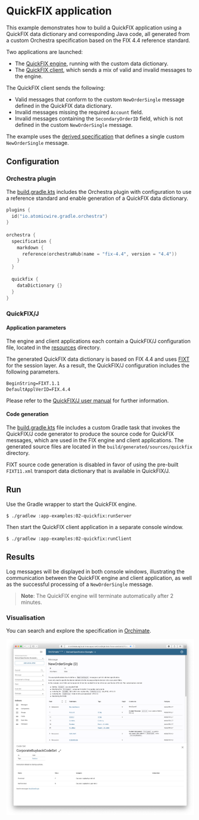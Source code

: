 # QuickFIX application

This example demonstrates how to build a QuickFIX application using a QuickFIX data dictionary and corresponding Java code, all generated from a custom Orchestra specification based on the FIX 4.4 reference standard.

Two applications are launched:
* The [QuickFIX engine](./src/main/java/org/example/orchestra/QuickFixEngineDataDictionaryApp.java), running with the custom data dictionary.
* The [QuickFIX client](./src/main/java/org/example/orchestra/QuickFixClientDataDictionaryApp.java), which sends a mix of valid and invalid messages to the engine.

The QuickFIX client sends the following:
* Valid messages that conform to the custom `NewOrderSingle` message defined in the QuickFIX data dictionary.
* Invalid messages missing the required `Account` field.
* Invalid messages containing the `SecondaryOrderID` field, which is not defined in the custom `NewOrderSingle` message.

The example uses the [derived specification](./orchestra/specification/02-quickfix.md) that defines a single custom `NewOrderSingle` message.

## Configuration

### Orchestra plugin

The [build.gradle.kts](./build.gradle.kts) includes the Orchestra plugin with configuration to use a reference standard and enable generation of a QuickFIX data dictionary.

```kotlin
plugins {
  id("io.atomicwire.gradle.orchestra")
}

orchestra {
  specification {
    markdown {
      reference(orchestraHub(name = "fix-4.4", version = "4.4"))
    }
  }

  quickfix {
    dataDictionary {}
  }
}
```

### QuickFIX/J

#### Application parameters

The engine and client applications each contain a QuickFIX/J configuration file, located in the [resources](./src/main/resources) directory.

The generated QuickFIX data dictionary is based on FIX 4.4 and uses [FIXT](https://www.fixtrading.org/family-of-standards/fixt/) for the session layer. As a result, the QuickFIX/J configuration includes the following parameters.


```properties
BeginString=FIXT.1.1
DefaultApplVerID=FIX.4.4
```

Please refer to the [QuickFIX/J user manual](https://www.quickfixj.org/usermanual/2.3.0/usage/configuration.html) for further information.

#### Code generation

The [build.gradle.kts](./build.gradle.kts) file includes a custom Gradle task that invokes the QuickFIX/J code generator to produce the source code for QuickFIX messages, which are used in the FIX engine and client applications. The generated source files are located in the `build/generated/sources/quickfix` directory.

FIXT source code generation is disabled in favor of using the pre-built `FIXT11.xml` transport data dictionary that is available in QuickFIX/J.


## Run

Use the Gradle wrapper to start the QuickFIX engine.

```shell
$ ./gradlew :app-examples:02-quickfix:runServer
```

Then start the QuickFIX client application in a separate console window.

```shell
$ ./gradlew :app-examples:02-quickfix:runClient
```

## Results

Log messages will be displayed in both console windows, illustrating the communication between the QuickFIX engine and client application, as well as the successful processing of a `NewOrderSingle` message.

> **Note**: The QuickFIX engine will terminate automatically after 2 minutes.

### Visualisation

You can search and explore the specification in [Orchimate](https://orchimate.org/).

![](docs/images/orchimate.png)
